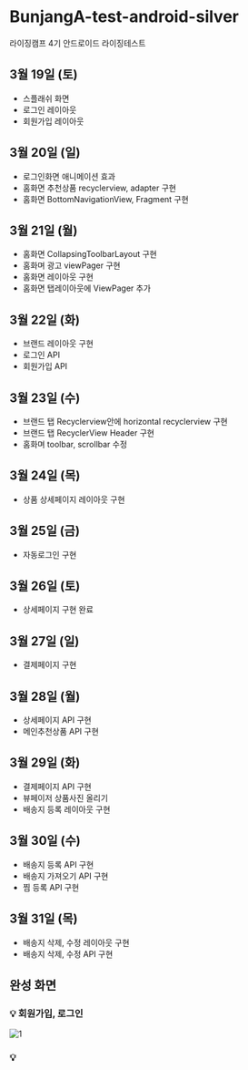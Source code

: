 # BunjangA-test-android-silver
라이징캠프 4기 안드로이드 라이징테스트

## 3월 19일 (토)
- 스플래쉬 화면
- 로그인 레이아웃
- 회원가입 레이아웃

## 3월 20일 (일)
- 로그인화면 애니메이션 효과
- 홈화면 추천상품 recyclerview, adapter 구현
- 홈화면 BottomNavigationView, Fragment 구현

## 3월 21일 (월)
- 홈화면 CollapsingToolbarLayout 구현
- 홈화며 광고 viewPager 구현
- 홈화면 레이아웃 구현
- 홈화면 탭레이아웃에 ViewPager 추가

## 3월 22일 (화)
- 브랜드 레이아웃 구현
- 로그인 API
- 회원가입 API

## 3월 23일 (수)
- 브랜드 탭 Recyclerview안에 horizontal recyclerview 구현
- 브랜드 탭 RecyclerView Header 구현
- 홈화며 toolbar, scrollbar 수정

## 3월 24일 (목)
- 상품 상세페이지 레이아웃 구현

## 3월 25일 (금)
- 자동로그인 구현

## 3월 26일 (토)
- 상세페이지 구현 완료

## 3월 27일 (일)
- 결제페이지 구현

## 3월 28일 (월)
- 상세페이지 API 구현
- 메인추천상품 API 구현

## 3월 29일 (화)
- 결제페이지 API 구현
- 뷰페이저 상품사진 올리기
- 배송지 등록 레이아웃 구현

## 3월 30일 (수)
- 배송지 등록 API 구현
- 배송지 가져오기 API 구현
- 찜 등록 API 구현

## 3월 31일 (목)
- 배송지 삭제, 수정 레이아웃 구현
- 배송지 삭제, 수정 API 구현

## 완성 화면

### 💡 회원가입, 로그인
![1](https://user-images.githubusercontent.com/43868540/162917076-dd45ab32-8130-4f8c-9e77-bd2ef3828f30.gif)

### 💡


